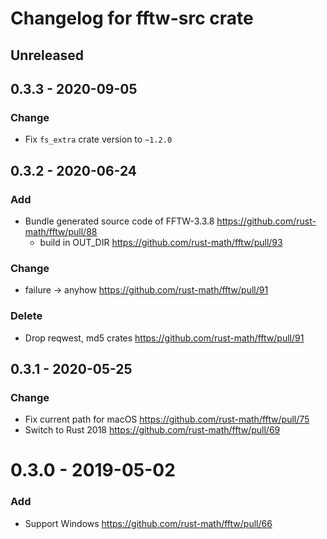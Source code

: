 Changelog for fftw-src crate
=============================

Unreleased
----------

0.3.3 - 2020-09-05
-------------------

### Change

- Fix `fs_extra` crate version to `~1.2.0`

0.3.2 - 2020-06-24
-------------------

### Add

- Bundle generated source code of FFTW-3.3.8 https://github.com/rust-math/fftw/pull/88
  - build in OUT_DIR https://github.com/rust-math/fftw/pull/93

### Change
- failure -> anyhow https://github.com/rust-math/fftw/pull/91

### Delete
- Drop reqwest, md5 crates https://github.com/rust-math/fftw/pull/91

0.3.1 - 2020-05-25
-------------------

### Change
- Fix current path for macOS https://github.com/rust-math/fftw/pull/75
- Switch to Rust 2018 https://github.com/rust-math/fftw/pull/69

0.3.0 - 2019-05-02
===================

### Add
- Support Windows https://github.com/rust-math/fftw/pull/66
